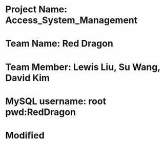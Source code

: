 # Project Name: Access_System_Management
# Team Name: Red Dragon
# Team Member: Lewis Liu, Su Wang, David Kim
# MySQL username: root pwd:RedDragon
# Modified
